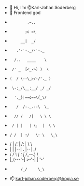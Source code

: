 - 👋 Hi, I’m @Karl-Johan Soderberg
- 👀 Frontend god
-             .=.,
-            ;c =\
-          __|  _/
-        .'-'-._/-'-._
-       /..   ____    \
-      /' _  [<_->] )  \
-     (  / \--\_>/-/'._ )
-      \-;_/\__;__/ _/ _/
-       '._}|==o==\{_\/
-        /  /-._.--\  \_
-       // /   /|   \ \ \
-      / | |   | \;  |  \ \
-     / /  | :/   \: \   \_\
-    /  |  /.'|   /: |    \ \
-    |  |  |--| . |--|     \_\
-    / _/   \ | : | /___--._) \
-   |_(---'-| >-'-| |       '-'
-          /_/     \_\

- 📫 karl-johan.soderberg@hogia.se
